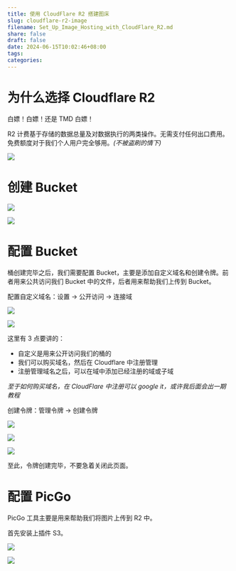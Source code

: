 ```yaml
---
title: 使用 CloudFlare R2 搭建图床
slug: cloudflare-r2-image
filename: Set_Up_Image_Hosting_with_CloudFlare_R2.md
share: false
draft: false
date: 2024-06-15T10:02:46+08:00
tags: 
categories: 
---
```



# 为什么选择 Cloudflare R2

白嫖！白嫖！还是 TMD 白嫖！

R2 计费基于存储的数据总量及对数据执行的两类操作。无需支付任何出口费用。免费额度对于我们个人用户完全够用。*(不被盗刷的情下)*

![](https://img.jaxwang.top/2024/06/336ed2df579dd1a99322b4d4b748978d.png)



# 创建 Bucket

![](https://img.jaxwang.top/2024/06/f0c424e0420f8dbe2b1ae5c73fab0c94.png)

![](https://img.jaxwang.top/2024/06/e277b0bd1504f73ac73a2697b078b0c8.png)



# 配置 Bucket

桶创建完毕之后，我们需要配置 Bucket，主要是添加自定义域名和创建令牌。前者用来公共访问我们 Bucket 中的文件，后者用来帮助我们上传到 Bucket。

配置自定义域名：设置 -> 公开访问 -> 连接域

![](https://img.jaxwang.top/2024/06/2e8d901c72db8e2c86924dfeea28bdcb.png)

![](https://img.jaxwang.top/2024/06/cf6abf7713d9dcb04535dfbdefdaf54e.png)

这里有 3 点要讲的：

* 自定义是用来公开访问我们的桶的
* 我们可以购买域名，然后在 Cloudflare 中注册管理
* 注册管理域名之后，可以在域中添加已经注册的域或子域

*至于如何购买域名，在 CloudFlare 中注册可以 google it，或许我后面会出一期教程*



创建令牌：管理令牌 -> 创建令牌

![](https://img.jaxwang.top/2024/06/fc7545157f24d288c12ef5692699ebf4.png)

![](https://img.jaxwang.top/2024/06/9ace4aab9389a9f72eae1bf0e29a68a2.png)

![](https://img.jaxwang.top/2024/06/979c555739fffa1262bd09f0471ff1c4.png)

至此，令牌创建完毕，不要急着关闭此页面。



# 配置 PicGo

PicGo 工具主要是用来帮助我们将图片上传到 R2 中。

首先安装上插件 S3。

![](https://img.jaxwang.top/2024/06/902490696ab8dc359f92079522118f73.png)

![](https://img.jaxwang.top/2024/06/de2b251817590116a3d883a9d0876c6c.png)
